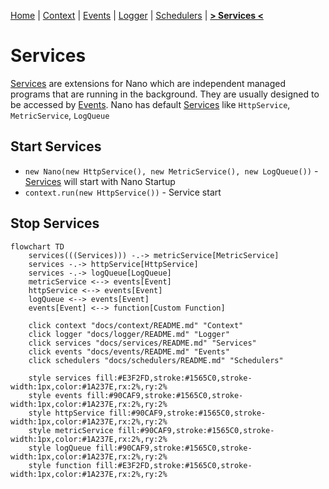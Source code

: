 [Home](../../README.md)
| [Context](../context/README.md)
| [Events](../events/README.md)
| [Logger](../logger/README.md)
| [Schedulers](../schedulers/README.md)
| [**> Services <**](README.md)

# Services

[Services](../services/README.md) are extensions for Nano which are independent managed programs that are running in the
background.
They are usually designed to be accessed by [Events](../events/README.md).
Nano has default [Services](../services/README.md) like `HttpService`, `MetricService`, `LogQueue`

## Start Services

* `new Nano(new HttpService(), new MetricService(), new LogQueue())` - [Services](../services/README.md) will start with
  Nano Startup
* `context.run(new HttpService())` - Service start

## Stop Services

```mermaid
flowchart TD
    services(((Services))) -.-> metricService[MetricService]
    services -.-> httpService[HttpService]
    services -.-> logQueue[LogQueue]
    metricService <--> events[Event]
    httpService <--> events[Event]
    logQueue <--> events[Event]
    events[Event] <--> function[Custom Function]
    
    click context "docs/context/README.md" "Context"
    click logger "docs/logger/README.md" "Logger"
    click services "docs/services/README.md" "Services"
    click events "docs/events/README.md" "Events"
    click schedulers "docs/schedulers/README.md" "Schedulers"
    
    style services fill:#E3F2FD,stroke:#1565C0,stroke-width:1px,color:#1A237E,rx:2%,ry:2%
    style events fill:#90CAF9,stroke:#1565C0,stroke-width:1px,color:#1A237E,rx:2%,ry:2%
    style httpService fill:#90CAF9,stroke:#1565C0,stroke-width:1px,color:#1A237E,rx:2%,ry:2%
    style metricService fill:#90CAF9,stroke:#1565C0,stroke-width:1px,color:#1A237E,rx:2%,ry:2%
    style logQueue fill:#90CAF9,stroke:#1565C0,stroke-width:1px,color:#1A237E,rx:2%,ry:2%
    style function fill:#E3F2FD,stroke:#1565C0,stroke-width:1px,color:#1A237E,rx:2%,ry:2%
```
